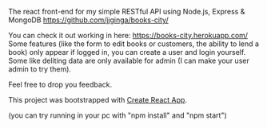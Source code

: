 The react front-end for my simple RESTful API using Node.js, Express & MongoDB https://github.com/jjginga/books-city/

You can check it out working in here: https://books-city.herokuapp.com/
Some features (like the form to edit books or customers, the ability to lend a book) only appear if logged in, you can create a user and login yourself. 
Some like deliting data are only available for admin (I can make your user admin to try them).

Feel free to drop you feedback.

This project was bootstrapped with [Create React App](https://github.com/facebook/create-react-app).

(you can try running in your pc with "npm install" and "npm start")
